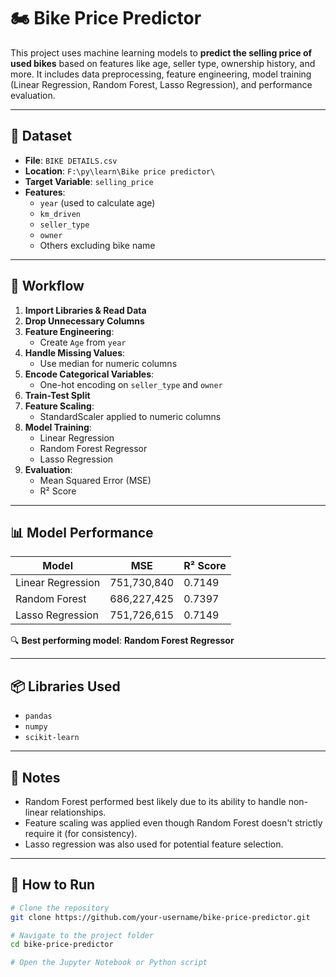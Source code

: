 # 🏍️ Bike Price Predictor

This project uses machine learning models to **predict the selling price of used bikes** based on features like age, seller type, ownership history, and more. It includes data preprocessing, feature engineering, model training (Linear Regression, Random Forest, Lasso Regression), and performance evaluation.

---

## 📁 Dataset

- **File**: `BIKE DETAILS.csv`
- **Location**: `F:\py\learn\Bike price predictor\`
- **Target Variable**: `selling_price`
- **Features**:
  - `year` (used to calculate age)
  - `km_driven`
  - `seller_type`
  - `owner`
  - Others excluding bike name

---

## 🧪 Workflow

1. **Import Libraries & Read Data**
2. **Drop Unnecessary Columns**
3. **Feature Engineering**:
   - Create `Age` from `year`
4. **Handle Missing Values**:
   - Use median for numeric columns
5. **Encode Categorical Variables**:
   - One-hot encoding on `seller_type` and `owner`
6. **Train-Test Split**
7. **Feature Scaling**:
   - StandardScaler applied to numeric columns
8. **Model Training**:
   - Linear Regression
   - Random Forest Regressor
   - Lasso Regression
9. **Evaluation**:
   - Mean Squared Error (MSE)
   - R² Score

---

## 📊 Model Performance

| Model               | MSE             | R² Score     |
|--------------------|-----------------|--------------|
| Linear Regression  | 751,730,840     | 0.7149       |
| Random Forest      | 686,227,425     | 0.7397       |
| Lasso Regression   | 751,726,615     | 0.7149       |

🔍 **Best performing model**: **Random Forest Regressor**

---

## 📦 Libraries Used

- `pandas`
- `numpy`
- `scikit-learn`

---

## 📌 Notes

- Random Forest performed best likely due to its ability to handle non-linear relationships.
- Feature scaling was applied even though Random Forest doesn't strictly require it (for consistency).
- Lasso regression was also used for potential feature selection.

---

## 🚀 How to Run

```bash
# Clone the repository
git clone https://github.com/your-username/bike-price-predictor.git

# Navigate to the project folder
cd bike-price-predictor

# Open the Jupyter Notebook or Python script

